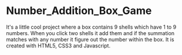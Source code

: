# Number_Addition_Box_Game
It's a little cool project where a box contains 9 shells which have 1 to 9 numbers. When you click two shells it add them and if the summation matches with any number it figure out the number within the box. It is created with HTML5, CSS3 and Javascript.
